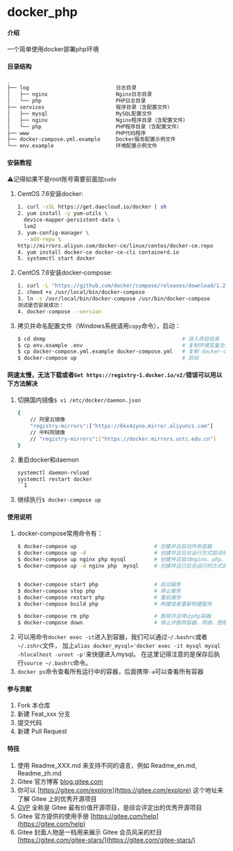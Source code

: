 # docker_php

#### 介绍
一个简单使用docker部署php环境


#### 目录结构

```bash
.
├── log                            日志目录 
│   ├── nginx                      Nginx日志目录 
│   └── php                        PHP日志目录
├── services                       程序目录（含配置文件）
│   ├── mysql                      MySQL配置文件
│   ├── nginx                      Nginx程序目录（含配置文件）
│   └── php                        PHP程序目录（含配置文件）
├── www                            PHP代码程序
├── docker-compose.yml.example     Docker服务配置示例文件 
└── env.example                    环境配置示例文件
```


#### 安装教程

⚠️记得如果不是root账号需要前面加`sudo`

1. CentOS 7.6安装docker:
    ```bash
    1. curl -sSL https://get.daocloud.io/docker | sh
    2. yum install -y yum-utils \
      device-mapper-persistent-data \
      lvm2
    3. yum-config-manager \
      --add-repo \
    http://mirrors.aliyun.com/docker-ce/linux/centos/docker-ce.repo
    4. yum install docker-ce docker-ce-cli containerd.io
    5. systemctl start docker
    ```
2. CentOS 7.6安装docker-compose:
    ```bash
    1. curl -L "https://github.com/docker/compose/releases/download/1.24.1/docker-compose-$(uname -s)-$(uname -m)" -o /usr/local/bin/docker-compose
    2. chmod +x /usr/local/bin/docker-compose
    3. ln -s /usr/local/bin/docker-compose /usr/bin/docker-compose
    测试是否安装成功：
    4. docker-compose --version
    ```
3. 拷贝并命名配置文件（Windows系统请用`copy`命令），启动：
    ```bash
    $ cd dnmp                                            # 进入项目目录
    $ cp env.example .env                                # 复制环境变量文件
    $ cp docker-compose.yml.example docker-compose.yml   # 复制 docker-compose 配置文件。默认启动3个服务：
    $ docker-compose up                                  # 启动
    ```

#### 网速太慢，无法下载或者`Get https://registry-1.docker.io/v2/`错误可以用以下方法解决

1.  切换国内镜像`$ vi /etc/docker/daemon.json`
    ```bash
    {
        // 阿里云镜像
        "registry-mirrors":["https://6kx4zyno.mirror.aliyuncs.com"]
        // 中科院镜像
        // "registry-mirrors":["https://docker.mirrors.ustc.edu.cn"]
    }
    ```
2.  重启docker和daemon
    ```bash
    systemctl daemon-reload
    systemctl restart docker
    ``1
3.  继续执行`$ docker-compose up`


#### 使用说明

1.  docker-compose常用命令有：
    ```bash
    $ docker-compose up                         # 创建并且启动所有容器
    $ docker-compose up -d                      # 创建并且后台运行方式启动所有容器
    $ docker-compose up nginx php mysql         # 创建并且启动nginx、php、mysql的多个容器
    $ docker-compose up -d nginx php  mysql     # 创建并且已后台运行的方式启动nginx、php、mysql容器


    $ docker-compose start php                  # 启动服务
    $ docker-compose stop php                   # 停止服务
    $ docker-compose restart php                # 重启服务
    $ docker-compose build php                  # 构建或者重新构建服务

    $ docker-compose rm php                     # 删除并且停止php容器
    $ docker-compose down                       # 停止并删除容器，网络，图像和挂载卷
    ```
2.  可以用命令`docker exec -it`进入到容器，我们可以通过`~/.bashrc`或者`~/.zshrc`文件，
    加上`alias docker_mysql='docker exec -it mysql mysql -hlocalhost -uroot -p'`来快捷进入mysql。
    在这里记得注意的是保存后执行`source ~/.bashrc`命令。 
3.  `docker ps`命令查看所有运行中的容器，后面携带`-a`可以查看所有容器

#### 参与贡献

1.  Fork 本仓库
2.  新建 Feat_xxx 分支
3.  提交代码
4.  新建 Pull Request


#### 特技

1.  使用 Readme\_XXX.md 来支持不同的语言，例如 Readme\_en.md, Readme\_zh.md
2.  Gitee 官方博客 [blog.gitee.com](https://blog.gitee.com)
3.  你可以 [https://gitee.com/explore](https://gitee.com/explore) 这个地址来了解 Gitee 上的优秀开源项目
4.  [GVP](https://gitee.com/gvp) 全称是 Gitee 最有价值开源项目，是综合评定出的优秀开源项目
5.  Gitee 官方提供的使用手册 [https://gitee.com/help](https://gitee.com/help)
6.  Gitee 封面人物是一档用来展示 Gitee 会员风采的栏目 [https://gitee.com/gitee-stars/](https://gitee.com/gitee-stars/)
